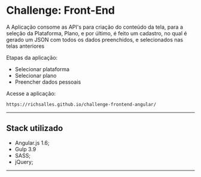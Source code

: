 # Challenge: Front-End

A Aplicação consome as API's para criação do conteúdo da tela, para a seleção da Plataforma, Plano, e por último, é feito um cadastro, no qual é gerado um JSON com todos os dados preenchidos, e selecionados nas telas anteriores

Etapas da aplicação:

* Selecionar plataforma
* Selecionar plano
* Preencher dados pessoais

Acesse a aplicação:
```
https://richsalles.github.io/challenge-frontend-angular/
```

---

## Stack utilizado

* Angular.js 1.6;
* Gulp 3.9
* SASS;
* jQuery;


---

